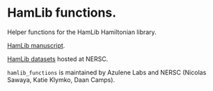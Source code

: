 # HamLib functions.
Helper functions for the HamLib Hamiltonian library.

[HamLib manuscript](https://arxiv.org/abs/2306.13126).

[HamLib datasets](https://portal.nersc.gov/cfs/m888/dcamps/hamlib/) hosted at NERSC.

`hamlib_functions` is maintained by Azulene Labs and NERSC (Nicolas Sawaya, Katie Klymko, Daan Camps).

